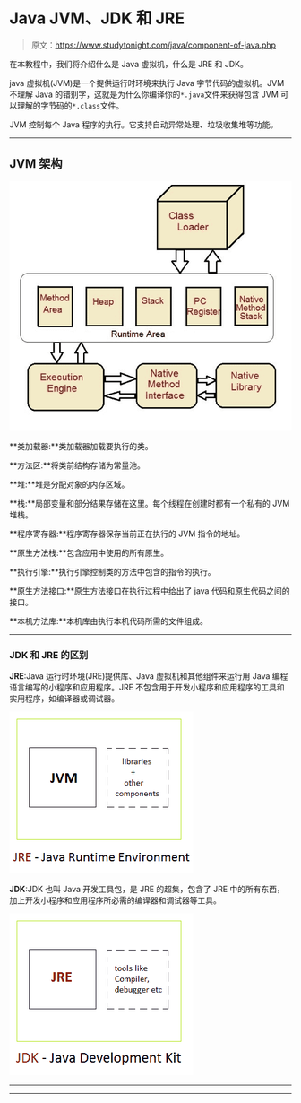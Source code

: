 # Java JVM、JDK 和 JRE

> 原文：<https://www.studytonight.com/java/component-of-java.php>

在本教程中，我们将介绍什么是 Java 虚拟机，什么是 JRE 和 JDK。

java 虚拟机(JVM)是一个提供运行时环境来执行 Java 字节代码的虚拟机。JVM 不理解 Java 的错别字，这就是为什么你编译你的`*.java`文件来获得包含 JVM 可以理解的字节码的`*.class`文件。

JVM 控制每个 Java 程序的执行。它支持自动异常处理、垃圾收集堆等功能。

* * *

## JVM 架构

![JVM architecture in Java](img/ece4a40d46b15b4ae97c150a56125243.png)

**类加载器:**类加载器加载要执行的类。

**方法区:**将类前结构存储为常量池。

**堆:**堆是分配对象的内存区域。

**栈:**局部变量和部分结果存储在这里。每个线程在创建时都有一个私有的 JVM 堆栈。

**程序寄存器:**程序寄存器保存当前正在执行的 JVM 指令的地址。

**原生方法栈:**包含应用中使用的所有原生。

**执行引擎:**执行引擎控制类的方法中包含的指令的执行。

**原生方法接口:**原生方法接口在执行过程中给出了 java 代码和原生代码之间的接口。

**本机方法库:**本机库由执行本机代码所需的文件组成。

* * *

### JDK 和 JRE 的区别

**JRE**:Java 运行时环境(JRE)提供库、Java 虚拟机和其他组件来运行用 Java 编程语言编写的小程序和应用程序。JRE 不包含用于开发小程序和应用程序的工具和实用程序，如编译器或调试器。

![What is JRE](img/5452e553d2b53618e2a17539f49f4036.png)

**JDK**:JDK 也叫 Java 开发工具包，是 JRE 的超集，包含了 JRE 中的所有东西，加上开发小程序和应用程序所必需的编译器和调试器等工具。

![What is JDK](img/63134c09cbc32bff7784c48d31f416a6.png)

* * *

* * *